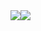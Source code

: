 
<div style="display:flex; flex-direction:row;">
    <img src="https://github-readme-stats.vercel.app/api?username=yagoAribeiro&show_icons=true&theme=radical&border_color=DF61F1">
    <img src="https://github-readme-stats.vercel.app/api/top-langs/?username=yagoAribeiro&langs_count=8&layout=compact&theme=radical&border_color=DF61F1">
</div>

